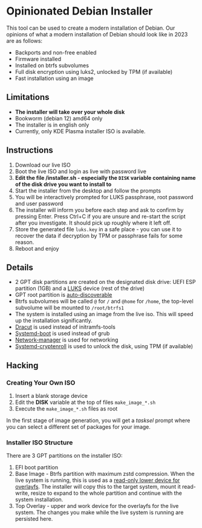 # Opinionated Debian Installer

This tool can be used to create a modern installation of Debian. Our opinions of what a modern installation of Debian should look like in 2023 are as follows:

 - Backports and non-free enabled
 - Firmware installed
 - Installed on btrfs subvolumes
 - Full disk encryption using luks2, unlocked by TPM (if available)
 - Fast installation using an image
  
## Limitations

 - **The installer will take over your whole disk**
 - Bookworm (debian 12) amd64 only
 - The installer is in english only
 - Currently, only KDE Plasma installer ISO is available.

## Instructions
 
 1. Download our live ISO
 2. Boot the live ISO and login as live with password live
 3. **Edit the file /installer.sh - especially the `DISK` variable containing name of the disk drive you want to install to**
 4. Start the installer from the desktop and follow the prompts
 8. You will be interactively prompted for LUKS passphrase, root password and user password
 9. The installer will inform you before each step and ask to confirm by pressing Enter. Press Ctrl+C if you are unsure and re-start the script after you investigate. It should pick up roughly where it left off. 
 11. Store the generated file `luks.key` in a safe place - you can use it to recover the data if decryption by TPM or passphrase fails for some reason.
 12. Reboot and enjoy

## Details

- 2 GPT disk partitions are created on the designated disk drive: UEFI ESP partition (1GB) and a [LUKS](https://cryptsetup-team.pages.debian.net/cryptsetup/README.Debian.html) device (rest of the drive)
- GPT root partition is [auto-discoverable](https://www.freedesktop.org/software/systemd/man/systemd-gpt-auto-generator.html)
- Btrfs subvolumes will be called `@` for `/` and `@home` for `/home`, the top-level subvolume will be mounted to `/root/btrfs1`
- The system is installed using an image from the live iso. This will speed up the installation significantly.
- [Dracut](https://github.com/dracutdevs/dracut/wiki/) is used instead of initramfs-tools
- [Systemd-boot](https://www.freedesktop.org/wiki/Software/systemd/systemd-boot/) is used instead of grub
- [Network-manager](https://wiki.debian.org/NetworkManager) is used for networking
- [Systemd-cryptenroll](https://www.freedesktop.org/software/systemd/man/systemd-cryptenroll.html#--tpm2-device=PATH) is used to unlock the disk, using TPM (if available)


## Hacking

### Creating Your Own ISO

 1. Insert a blank storage device
 2. Edit the **DISK** variable at the top of files `make_image_*.sh`
 3. Execute the `make_image_*.sh` files as root

In the first stage of image generation, you will get a _tasksel_ prompt where you can select a different set of packages for your image.

### Installer ISO Structure

There are 3 GPT partitions on the installer ISO:

 1. EFI boot partition
 2. Base Image - Btrfs partition with maximum zstd compression. When the live system is running, this is used as a [read-only lower device for overlayfs](https://docs.kernel.org/filesystems/overlayfs.html). The installer will copy this to the target system, mount it read-write, resize to expand to the whole partition and continue with the system installation.
 3. Top Overlay - upper and work device for the overlayfs for the live system. The changes you make while the live system is running are persisted here.
